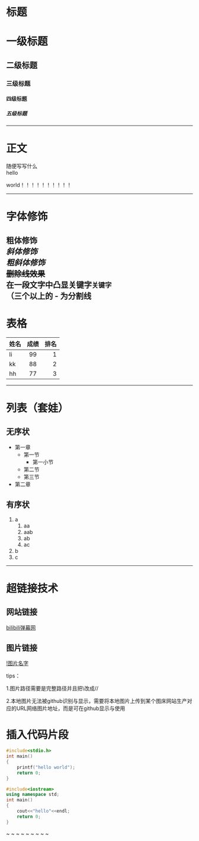 # 标题<br>
# 一级标题<br>
## 二级标题<br>
### 三级标题<br>
#### 四级标题<br>
##### 五级标题<br>

----------------
# 正文<br>
随便写写什么<br>
hello

world！！！！！！！！！！

------
# 字体修饰<br>
**粗体修饰**<br>
*斜体修饰*<br>
***粗斜体修饰***<br>
~~删除线效果~~<br>
在一段文字中凸显关键字`关键字`<br>
（三个以上的 - 为分割线 <br>
------
# 表格<br>

|姓名|成绩|排名|
 --|:--:|--:
|li|99|1|
|kk|88|2|
|hh|77|3|

----
# 列表（套娃）

## 无序状

* 第一章
  * 第一节
    * 第一小节
  * 第二节
  * 第三节
* 第二章	

## 有序状<br>
1. a
    1. aa
	1. aab
    2. ab
    3. ac
2. b
3. c

---
# 超链接技术

## 网站链接<br>
[bilibili弹幕网](www.bilibili.com "点击进入")

## 图片链接<br>
[!图片名字](C://Users//KIM//Desktop//KIM//picture//a.jpg "点击查看")


tips：

1.图片路径需要是完整路径并且把\改成//

2.本地图片无法被github识别与显示，需要将本地图片上传到某个图床网站生产对应的URL网络图片地址，而是可在github显示与使用



# 插入代码片段<br>
```c
#include<stdio.h>
int main()
{
	printf("hello world");
	return 0;
}
```

```cpp
#include<iostream>
using namespace std;
int main()
{
	cout<<"hello"<<endl;
	return 0;
}
```











~
~
~
~
~
~
~
~
~
